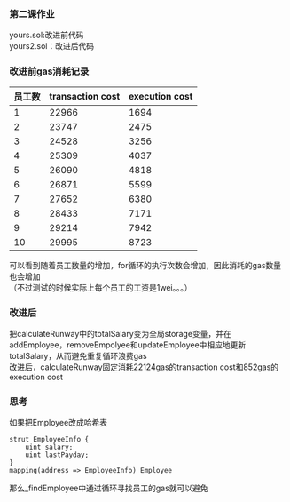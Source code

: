 ### 第二课作业
yours.sol:改进前代码  
yours2.sol：改进后代码

### 改进前gas消耗记录
员工数 | transaction cost | execution cost
-- | ----- | -----
1 | 22966 | 1694
2 | 23747 | 2475
3 | 24528 | 3256
4 | 25309 | 4037
5 | 26090 | 4818
6 | 26871 | 5599
7 | 27652 | 6380
8 | 28433 | 7171
9 | 29214 | 7942
10 | 29995 | 8723

可以看到随着员工数量的增加，for循环的执行次数会增加，因此消耗的gas数量也会增加  
（不过测试的时候实际上每个员工的工资是1wei。。。）

### 改进后
把calculateRunway中的totalSalary变为全局storage变量，并在addEmployee，removeEmpolyee和updateEmployee中相应地更新totalSalary，从而避免重复循环浪费gas  
改进后，calculateRunway固定消耗22124gas的transaction cost和852gas的execution cost

### 思考
如果把Employee改成哈希表
```
strut EmployeeInfo {
    uint salary;
    uint lastPayday;
}
mapping(address => EmployeeInfo) Employee
```
那么_findEmployee中通过循环寻找员工的gas就可以避免
